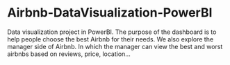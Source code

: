 # Airbnb-DataVisualization-PowerBI
Data visualization project in PowerBI. The purpose of the dashboard is to help people choose the best Airbnb for their needs. We also explore the manager side of Airbnb. In which the manager can view the best and worst airbnbs based on reviews, price, location...
